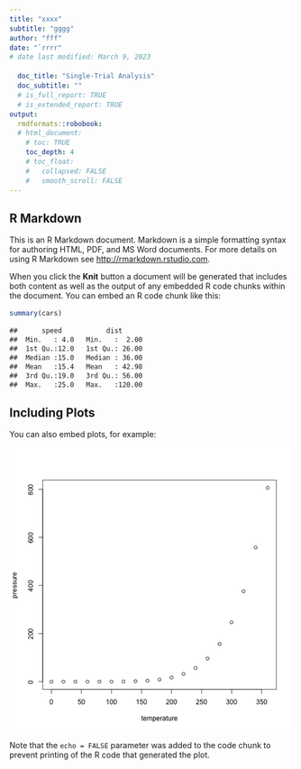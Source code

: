 ```yaml
---
title: "xxxx"
subtitle: "gggg"
author: "fff"
date: "`rrrr"  
# date last modified: March 9, 2023

  doc_title: "Single-Trial Analysis"
  doc_subtitle: ""
  # is_full_report: TRUE
  # is_extended_report: TRUE
output: 
  rmdformats::robobook:
  # html_document:
    # toc: TRUE
    toc_depth: 4
    # toc_float:
    #   collapsed: FALSE
    #   smooth_scroll: FALSE
---
```


<style>
.main-container {
  max-width: 200%;
  margin-left: 0;
  margin-right: 0;
}
.tab-content {
  margin-bottom: 50px;
}
.book .book-body .page-inner {
  max-width: 2000px;
}
</style>




## R Markdown

This is an R Markdown document. Markdown is a simple formatting syntax for authoring HTML, PDF, and MS Word documents. For more details on using R Markdown see <http://rmarkdown.rstudio.com>.

When you click the **Knit** button a document will be generated that includes both content as well as the output of any embedded R code chunks within the document. You can embed an R code chunk like this:


```r
summary(cars)
```

```
##      speed           dist       
##  Min.   : 4.0   Min.   :  2.00  
##  1st Qu.:12.0   1st Qu.: 26.00  
##  Median :15.0   Median : 36.00  
##  Mean   :15.4   Mean   : 42.98  
##  3rd Qu.:19.0   3rd Qu.: 56.00  
##  Max.   :25.0   Max.   :120.00
```

## Including Plots

You can also embed plots, for example:

![plot of chunk pressure](figure/pressure-1.png)

Note that the `echo = FALSE` parameter was added to the code chunk to prevent printing of the R code that generated the plot.


